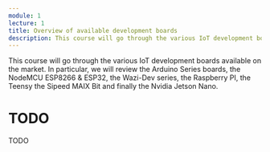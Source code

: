 ```yaml
---
module: 1
lecture: 1
title: Overview of available development boards
description: This course will go through the various IoT development boards available on the market.
---
```


This course will go through the various IoT development boards available on the market.
In particular, we will review the Arduino Series boards, the NodeMCU ESP8266 & ESP32, the Wazi-Dev series, the Raspberry PI, the Teensy the Sipeed MAIX Bit and finally the Nvidia Jetson Nano.

# TODO

TODO